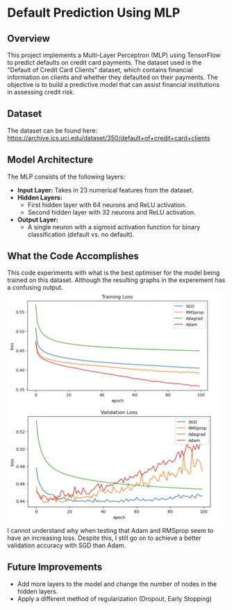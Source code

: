 # Default Prediction Using MLP

## Overview
This project implements a Multi-Layer Perceptron (MLP) using TensorFlow to predict defaults on credit card payments. The dataset used is the "Default of Credit Card Clients" dataset, which contains financial information on clients and whether they defaulted on their payments. The objective is to build a predictive model that can assist financial institutions in assessing credit risk.

## Dataset
The dataset can be found here: https://archive.ics.uci.edu/dataset/350/default+of+credit+card+clients<br>

## Model Architecture
The MLP consists of the following layers:
- **Input Layer:** Takes in 23 numerical features from the dataset.<br>
- **Hidden Layers:**<br>
  - First hidden layer with 64 neurons and ReLU activation.<br>
  - Second hidden layer with 32 neurons and ReLU activation.<br>
- **Output Layer:**<br>
  - A single neuron with a sigmoid activation function for binary classification (default vs. no default).<br>

## What the Code Accomplishes
This code experiments with what is the best optimiser for the model being trained on this dataset. Although the resulting graphs in the experement has a confusing output.<br>
![TRAINING LOSS](./Images/TRAINING_LOSS.png)<br>
![VALIDATION LOSS](./Images/VALIDATION_LOSS.png)<br>
I cannot understand why when testing that Adam and RMSprop seem to have an increasing loss. Despite this, I still go on to achieve a better validation accuracy with SGD than Adam.

## Future Improvements
- Add more layers to the model and change the number of nodes in the hidden layers.
- Apply a different method of regularization (Dropout, Early Stopping)



